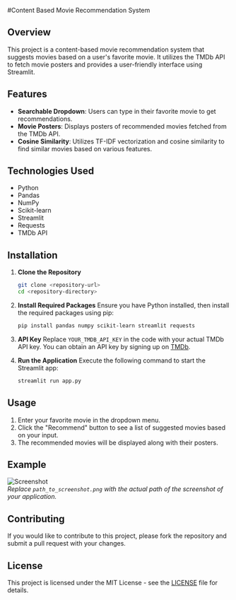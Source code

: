 #Content Based Movie Recommendation System

## Overview

This project is a content-based movie recommendation system that suggests movies based on a user's favorite movie. It utilizes the TMDb API to fetch movie posters and provides a user-friendly interface using Streamlit.

## Features

- **Searchable Dropdown**: Users can type in their favorite movie to get recommendations.
- **Movie Posters**: Displays posters of recommended movies fetched from the TMDb API.
- **Cosine Similarity**: Utilizes TF-IDF vectorization and cosine similarity to find similar movies based on various features.

## Technologies Used

- Python
- Pandas
- NumPy
- Scikit-learn
- Streamlit
- Requests
- TMDb API

## Installation

1. **Clone the Repository**
   ```bash
   git clone <repository-url>
   cd <repository-directory>
   ```

2. **Install Required Packages**
   Ensure you have Python installed, then install the required packages using pip:
   ```bash
   pip install pandas numpy scikit-learn streamlit requests
   ```

3. **API Key**
   Replace `YOUR_TMDB_API_KEY` in the code with your actual TMDb API key. You can obtain an API key by signing up on [TMDb](https://www.themoviedb.org/).

4. **Run the Application**
   Execute the following command to start the Streamlit app:
   ```bash
   streamlit run app.py
   ```

## Usage

1. Enter your favorite movie in the dropdown menu.
2. Click the "Recommend" button to see a list of suggested movies based on your input.
3. The recommended movies will be displayed along with their posters.

## Example

![Screenshot](path_to_screenshot.png)  
*Replace `path_to_screenshot.png` with the actual path of the screenshot of your application.*

## Contributing

If you would like to contribute to this project, please fork the repository and submit a pull request with your changes.

## License

This project is licensed under the MIT License - see the [LICENSE](LICENSE) file for details.
